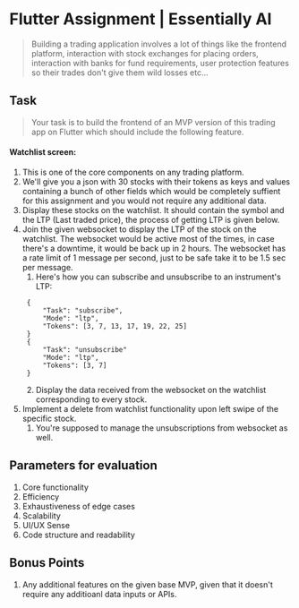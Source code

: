 # Flutter Assignment | Essentially AI

> Building a trading application involves a lot of things like the frontend platform, interaction with stock exchanges for placing orders, interaction with banks for fund requirements, user protection features so their trades don't give them wild losses etc...


## Task

> Your task is to build the frontend of an MVP version of this trading app on Flutter which should include the following feature.

#### Watchlist screen:
1. This is one of the core components on any trading platform.
2. We'll give you a json with 30 stocks with their tokens as keys and values containing a bunch of other fields which would be completely suffient for this assignment and you would not require any additional data.
3. Display these stocks on the watchlist. It should contain the symbol and the LTP (Last traded price), the process of getting LTP is given below.
4. Join the given websocket to display the LTP of the stock on the watchlist. The websocket would be active most of the times, in case there's a downtime, it would be back up in 2 hours. The websocket has a rate limit of 1 message per second, just to be safe take it to be 1.5 sec per message.
   1. Here's how you can subscribe and unsubscribe to an instrument's LTP:
   ```
    {
        "Task": "subscribe",
        "Mode": "ltp",
        "Tokens": [3, 7, 13, 17, 19, 22, 25]
    }
    {
        "Task": "unsubscribe"
        "Mode": "ltp",
        "Tokens": [3, 7]
    }
   ```
   2. Display the data received from the websocket on the watchlist corresponding to every stock.
6. Implement a delete from watchlist functionality upon left swipe of the specific stock.
   1. You're supposed to manage the unsubscriptions from websocket as well.

## Parameters for evaluation
1. Core functionality
2. Efficiency
3. Exhaustiveness of edge cases
4. Scalability
5. UI/UX Sense
6. Code structure and readability


## Bonus Points
1. Any additional features on the given base MVP, given that it doesn't require any additioanl data inputs or APIs.
